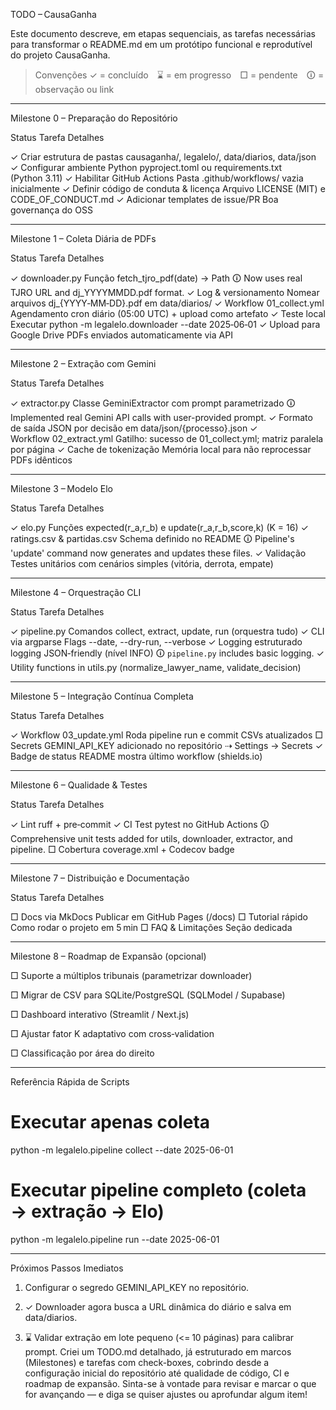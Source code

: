 TODO – CausaGanha

Este documento descreve, em etapas sequenciais, as tarefas necessárias para transformar o README.md em um protótipo funcional e reprodutível do projeto CausaGanha.

> Convenções
✓ = concluído ⌛ = em progresso □ = pendente 🛈 = observação ou link




---

Milestone 0 – Preparação do Repositório

Status	Tarefa	Detalhes

✓	Criar estrutura de pastas	causaganha/, legalelo/, data/diarios, data/json
✓	Configurar ambiente Python	pyproject.toml ou requirements.txt (Python 3.11)
✓	Habilitar GitHub Actions	Pasta .github/workflows/ vazia inicialmente
✓	Definir código de conduta & licença	Arquivo LICENSE (MIT) e CODE_OF_CONDUCT.md
✓	Adicionar templates de issue/PR	Boa governança do OSS



---

Milestone 1 – Coleta Diária de PDFs

Status	Tarefa	Detalhes

✓	downloader.py	Função fetch_tjro_pdf(date) → Path
🛈	Now uses real TJRO URL and dj_YYYYMMDD.pdf format.
✓	Log & versionamento	Nomear arquivos dj_{YYYY‑MM‑DD}.pdf em data/diarios/
✓	Workflow 01_collect.yml	Agendamento cron diário (05:00 UTC) + upload como artefato
✓	Teste local	Executar python -m legalelo.downloader --date 2025‑06‑01
✓	Upload para Google Drive     PDFs enviados automaticamente via API



---

Milestone 2 – Extração com Gemini

Status	Tarefa	Detalhes

✓	extractor.py	Classe GeminiExtractor com prompt parametrizado
🛈	Implemented real Gemini API calls with user-provided prompt.
✓	Formato de saída	JSON por decisão em data/json/{processo}.json
✓	Workflow 02_extract.yml	Gatilho: sucesso de 01_collect.yml; matriz paralela por página
✓	Cache de tokenização	Memória local para não reprocessar PDFs idênticos



---

Milestone 3 – Modelo Elo

Status	Tarefa	Detalhes

✓	elo.py	Funções expected(r_a,r_b) e update(r_a,r_b,score,k) (K = 16)
✓	ratings.csv & partidas.csv	Schema definido no README
🛈	Pipeline's 'update' command now generates and updates these files.
✓	Validação	Testes unitários com cenários simples (vitória, derrota, empate)



---

Milestone 4 – Orquestração CLI

Status	Tarefa	Detalhes

✓	pipeline.py	Comandos collect, extract, update, run (orquestra tudo)
✓	CLI via argparse	Flags --date, --dry-run, --verbose
✓	Logging estruturado	logging JSON‑friendly (nível INFO)
🛈	`pipeline.py` includes basic logging.
✓	Utility functions in utils.py (normalize_lawyer_name, validate_decision)



---

Milestone 5 – Integração Contínua Completa

Status	Tarefa	Detalhes

✓	Workflow 03_update.yml	Roda pipeline run e commit CSVs atualizados
□	Secrets	GEMINI_API_KEY adicionado no repositório ⇢ Settings → Secrets
✓	Badge de status	README mostra último workflow (shields.io)



---

Milestone 6 – Qualidade & Testes

Status	Tarefa	Detalhes

✓	Lint	ruff + pre‑commit
✓	CI Test	pytest no GitHub Actions
🛈	Comprehensive unit tests added for utils, downloader, extractor, and pipeline.
□	Cobertura	coverage.xml + Codecov badge



---

Milestone 7 – Distribuição e Documentação

Status	Tarefa	Detalhes

□	Docs via MkDocs	Publicar em GitHub Pages (/docs)
□	Tutorial rápido	Como rodar o projeto em 5 min
□	FAQ & Limitações	Seção dedicada



---

Milestone 8 – Roadmap de Expansão (opcional)

□ Suporte a múltiplos tribunais (parametrizar downloader)

□ Migrar de CSV para SQLite/PostgreSQL (SQLModel / Supabase)

□ Dashboard interativo (Streamlit / Next.js)

□ Ajustar fator K adaptativo com cross‑validation

□ Classificação por área do direito



---

Referência Rápida de Scripts

# Executar apenas coleta
python -m legalelo.pipeline collect --date 2025-06-01

# Executar pipeline completo (coleta → extração → Elo)
python -m legalelo.pipeline run --date 2025-06-01


---

Próximos Passos Imediatos

1. Configurar o segredo GEMINI_API_KEY no repositório.

2. ✓ Downloader agora busca a URL dinâmica do diário e salva em data/diarios.

3. ⌛ Validar extração em lote pequeno (<= 10 páginas) para calibrar prompt.
Criei um TODO.md detalhado, já estruturado em marcos (Milestones) e tarefas com check-boxes, cobrindo desde a configuração inicial do repositório até qualidade de código, CI e roadmap de expansão. Sinta-se à vontade para revisar e marcar o que for avançando — e diga se quiser ajustes ou aprofundar algum item!
